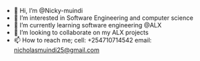 - 👋 Hi, I’m @Nicky-muindi
- 👀 I’m interested in Software Engineering and computer science
- 🌱 I’m currently learning software engineering @ALX
- 💞️ I’m looking to collaborate on my ALX projects
- 📫 How to reach me; cell: +254710714542 email: nicholasmuindi25@gmail.com
<!---
Nicky-M254/Nicky-M254 is a ✨ special ✨ repository because its `README.md` (this file) appears on your GitHub profile.
You can click the Preview link to take a look at your changes.
--->
